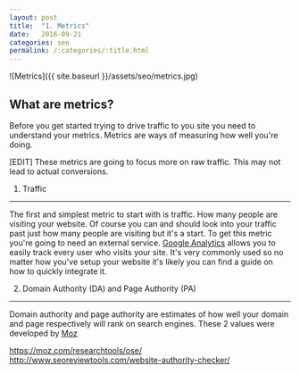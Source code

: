 ```yaml
---
layout: post
title:  "1. Metrics"
date:   2016-09-21 
categories: seo
permalink: /:categories/:title.html
---
```


![Metrics]({{ site.baseurl }}/assets/seo/metrics.jpg)

What are metrics?
-----

Before you get started trying to drive traffic to you site you need to understand your metrics. Metrics are ways of measuring how well you're doing. 

[EDIT] These metrics are going to focus more on raw traffic. This may not lead to actual conversions.


1. Traffic
-----

The first and simplest metric to start with is traffic. How many people are visiting your website. Of course you can and should look into your traffic past just how many people are visiting but it's a start. To get this metric you're going to need an external service. [Google Analytics](http://analytics.google.com) allows you to easily track every user who visits your site. It's very commonly used so no matter how you've setup your website it's likely you can find a guide on how to quickly integrate it.


2. Domain Authority (DA) and Page Authority (PA)
---

Domain authority and page authority are estimates of how well your domain and page respectively will rank on search engines. These 2 values were developed by [Moz](https://moz.com/)

https://moz.com/researchtools/ose/
http://www.seoreviewtools.com/website-authority-checker/

